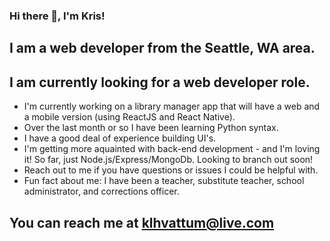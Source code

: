### Hi there 👋, I'm Kris!
## I am a web developer from the Seattle, WA area.
## I am currently looking for a web developer role.
* I'm currently working on a library manager app that will have a web and a mobile version (using ReactJS and React Native).
* Over the last month or so I have been learning Python syntax.
* I have a good deal of experience building UI's.
* I'm getting more aquainted with back-end development - and I'm loving it! So far, just Node.js/Express/MongoDb. Looking to branch out soon!
* Reach out to me if you have questions or issues I could be helpful with.
* Fun fact about me: I have been a teacher, substitute teacher, school administrator, and corrections officer.
  
## You can reach me at klhvattum@live.com

<!--
**kristofer11/kristofer11** is a ✨ _special_ ✨ repository because its `README.md` (this file) appears on your GitHub profile.

Here are some ideas to get you started:

- 🔭 I’m currently working on ...
- 🌱 I’m currently learning ...
- 👯 I’m looking to collaborate on ...
- 🤔 I’m looking for help with ...
- 💬 Ask me about ...
- 📫 How to reach me: ...
- 😄 Pronouns: ...
- ⚡ Fun fact: ...
-->
